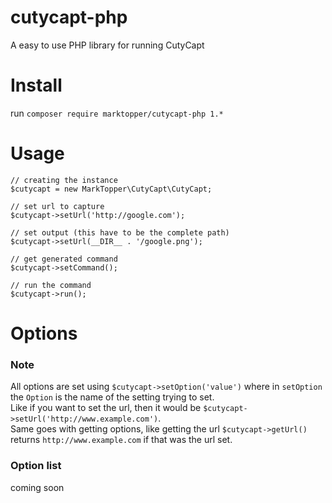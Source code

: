 # cutycapt-php
A easy to use PHP library for running CutyCapt

# Install
run `composer require marktopper/cutycapt-php 1.*`

# Usage
```
// creating the instance
$cutycapt = new MarkTopper\CutyCapt\CutyCapt;

// set url to capture
$cutycapt->setUrl('http://google.com');

// set output (this have to be the complete path)
$cutycapt->setUrl(__DIR__ . '/google.png');

// get generated command
$cutycapt->setCommand();

// run the command
$cutycapt->run();
```

# Options
### Note
All options are set using `$cutycapt->setOption('value')` where in `setOption` the `Option` is the name of the setting trying to set.   
Like if you want to set the url, then it would be `$cutycapt->setUrl('http://www.example.com')`.   
Same goes with getting options, like getting the url `$cutycapt->getUrl()` returns `http://www.example.com` if that was the url set.

### Option list
coming soon
